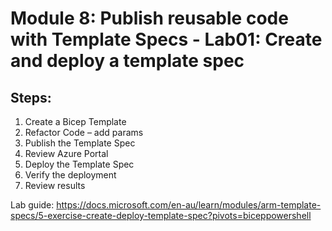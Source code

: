 # Module 8: Publish reusable code with Template Specs  - Lab01: Create and deploy a template spec
## Steps:
1. Create a Bicep Template
2. Refactor Code – add params
3. Publish the Template Spec
4. Review Azure Portal
5. Deploy the Template Spec
6. Verify the deployment
7. Review results

Lab guide: https://docs.microsoft.com/en-au/learn/modules/arm-template-specs/5-exercise-create-deploy-template-spec?pivots=biceppowershell

